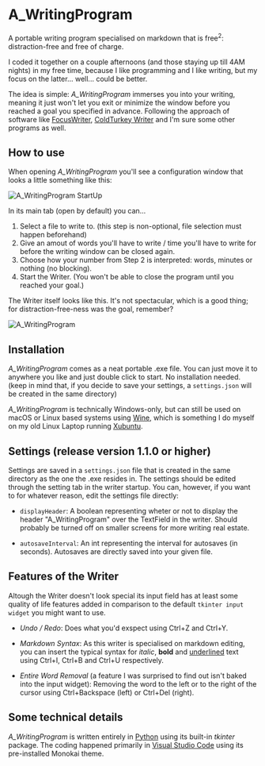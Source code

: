 # A_WritingProgram

A portable writing program specialised on markdown that is free<sup>2</sup>: distraction-free and free of charge.

I coded it together on a couple afternoons (and those staying up till 4AM nights) in my free time, because I like programming and I like writing, but my focus on the latter... well... could be better. 

The idea is simple: *A_WritingProgram* immerses you into your writing, meaning it just won't let you exit or minimize the window before you reached a goal you specified in advance. Following the approach of software like [FocusWriter](https://gottcode.org/focuswriter/), [ColdTurkey Writer](https://getcoldturkey.com/writer/) and I'm sure some other programs as well.

## How to use

When opening *A_WritingProgram* you'll see a configuration window that looks a little something like this:

![A_WritingProgram StartUp](https://github.com/user-attachments/assets/b87ed2e6-b3b8-4369-be22-975d3abaacb0)

In its main tab (open by default) you can...
1. Select a file to write to. (this step is non-optional, file selection must happen beforehand)
2. Give an amout of words you'll have to write / time you'll have to write for before the writing window can be closed again.
3. Choose how your number from Step 2 is interpreted: words, minutes or nothing (no blocking).
4. Start the Writer. (You won't be able to close the program until you reached your goal.)

The Writer itself looks like this. It's not spectacular, which is a good thing; for distraction-free-ness was the goal, remember?

![A_WritingProgram](https://github.com/user-attachments/assets/5450bf89-205f-4219-83b3-c21fe4fcf8dd)

## Installation

*A_WritingProgram* comes as a neat portable .exe file. You can just move it to anywhere you like and just double click to start. No installation needed. (keep in mind that, if you decide to save your settings, a ```settings.json``` will be created in the same directory)
 
*A_WritingProgram* is technically Windows-only, but can still be used on macOS or Linux based systems using [Wine](https://www.winehq.org/), which is something I do myself on my old Linux Laptop running [Xubuntu](https://xubuntu.org/).

## Settings (release version 1.1.0 or higher)

Settings are saved in a ```settings.json``` file that is created in the same directory as the one the .exe resides in. The settings should be edited through the setting tab in the writer startup. You can, however, if you want to for whatever reason, edit the settings file directly:

- ```displayHeader```: A boolean representing wheter or not to display the header "A_WritingProgram" over the TextField in the writer. Should probably be turned off on smaller screens for more writing real estate.

- ```autosaveInterval```: An int representing the interval for autosaves (in seconds). Autosaves are directly saved into your given file.

## Features of the Writer

Altough the Writer doesn't look special its input field has at least some quality of life features added in comparison to the default ```tkinter input widget``` you might want to use.

- *Undo / Redo*: Does what you'd exspect using Ctrl+Z and Ctrl+Y.

- *Markdown Syntax*: As this writer is specialised on markdown editing, you can insert the typical syntax for *italic*, **bold** and <u>underlined</u> text using Ctrl+I, Ctrl+B and Ctrl+U respectively.

- *Entire Word Removal* (a feature I was surprised to find out isn't baked into the input widget): Removing the word to the left or to the right of the cursor using Ctrl+Backspace (left) or Ctrl+Del (right).

## Some technical details

*A_WritingProgram* is written entirely in [Python](https://www.python.org/) using its built-in *tkinter* package. The coding happened primarily in [Visual Studio Code](https://code.visualstudio.com/) using its pre-installed Monokai theme.